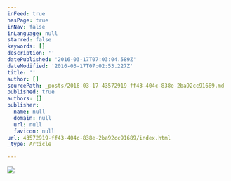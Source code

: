 ```yaml
---
inFeed: true
hasPage: true
inNav: false
inLanguage: null
starred: false
keywords: []
description: ''
datePublished: '2016-03-17T07:03:04.589Z'
dateModified: '2016-03-17T07:02:53.227Z'
title: ''
author: []
sourcePath: _posts/2016-03-17-43572919-ff43-404c-838e-2ba92cc91689.md
published: true
authors: []
publisher:
  name: null
  domain: null
  url: null
  favicon: null
url: 43572919-ff43-404c-838e-2ba92cc91689/index.html
_type: Article

---
```

![](https://the-grid-user-content.s3-us-west-2.amazonaws.com/9178412c-1ac5-402a-808a-142d00f88607.png)